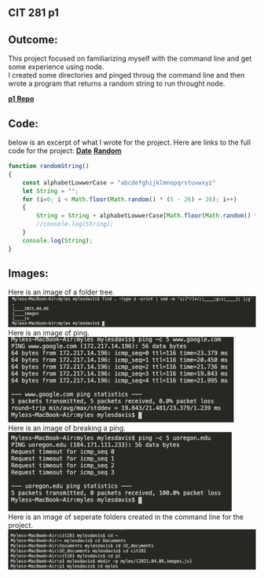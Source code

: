 ## CIT 281 p1

## Outcome:
This project focused on familiarizing myself with the command line and get some experience using node.   
I created some directories and pinged throug the command line and then wrote a program that returns a random string to run throught node.

**[p1 Repo](https://github.com/Myles-P-D/cit281-p1)**
## Code:
below is an excerpt of what I wrote for the project. 
Here are links to the full code for the project:
**[Date](https://github.com/Myles-P-D/cit281-p1/blob/main/p1-date.js)**
**[Random](https://github.com/Myles-P-D/cit281-p1/blob/main/p1-random.js)**
```javascript
function randomString()
{
    const alphabetLowwerCase = "abcdefghijklmnopqrstuvwxyz"
    let String = "";
    for (i=0; i < Math.floor(Math.random() * (5 - 26) + 26); i++)
    {
        String = String + alphabetLowwerCase[Math.floor(Math.random() * alphabetLowwerCase.length)];
        //console.log(String);
    }
    console.log(String);
}
```

## Images:
Here is an image of a folder tree.   
![folder tree](https://github.com/Myles-P-D/cit281-p1/blob/main/p1-tree.png?raw=true "folder tree")   
Here is an image of ping.   
![ping](https://github.com/Myles-P-D/cit281-p1/blob/main/p1-ping.png?raw=true "ping")    
Here is an image of breaking a ping.   
![break](https://github.com/Myles-P-D/cit281-p1/blob/main/p1-break.png?raw=true "break")   
Here is an image of seperate folders created in the command line for the project.    
![folders](https://github.com/Myles-P-D/cit281-p1/blob/main/p1-folders.png?raw=true "folders")   
